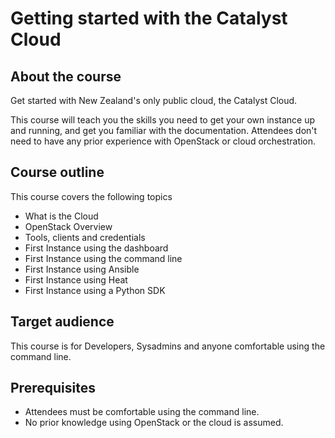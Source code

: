 # Getting started with the Catalyst Cloud

## About the course

Get started with New Zealand's only public cloud, the Catalyst Cloud.

This course will teach you the skills you need to get your own instance up and
running, and get you familiar with the documentation. Attendees don't need to
have any prior experience with OpenStack or cloud orchestration.

## Course outline

This course covers the following topics

* What is the Cloud
* OpenStack Overview
* Tools, clients and credentials
* First Instance using the dashboard
* First Instance using the command line
* First Instance using Ansible
* First Instance using Heat
* First Instance using a Python SDK

## Target audience

This course is for Developers, Sysadmins and anyone comfortable using the
command line.

## Prerequisites

* Attendees must be comfortable using the command line.
* No prior knowledge using OpenStack or the cloud is assumed.
